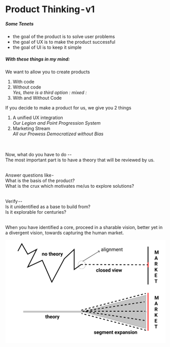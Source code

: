 # Product Thinking - v1
##### Some Tenets
- the goal of the product is to solve user problems
- the goal of UX is to make the product successful
- the goal of UI is to keep it simple


##### With these things in my mind:
We want to allow you to create products
1. With code
2. Without code<br>
_Yes, there is a third option : mixed :_
3. With and Without Code

If you decide to make a product for us, we give you 2 things
1. A unified UX integration <br>
_Our Legion and Point Progression System_
2. Marketing Stream <br>
_All our Prowess Democratized without Bias_

<br><br>
Now, what do you have to do -- <br>
The most important part is to have a theory that will be reviewed by us.
<br><br>

Answer questions like - <br>
What is the basis of the product? <br>
What is the crux which motivates me/us to explore solutions?
<br><br>

Verify -- <br>
Is it unidentified as a base to build from? <br>
Is it explorable for centuries?
<br><br>

When you have identified a core, proceed in a sharable vision, better yet in a divergent vision, towards capturing the human market.


![Image of TheoryvsNotheory](/assets/pictures/theoryvsnotheory.svg)
